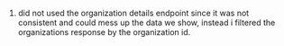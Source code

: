 1. did not used the organization details endpoint since it was not consistent and could mess up the data we show, instead i filtered the organizations response by the organization id.
